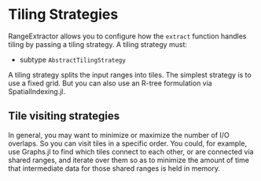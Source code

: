 # Tiling Strategies

RangeExtractor allows you to configure how the `extract` function handles tiling by passing a tiling strategy.  A tiling strategy must:
- subtype `AbstractTilingStrategy`

A tiling strategy splits the input ranges into tiles.  The simplest strategy is to use a fixed grid.  But you can also use an R-tree formulation via SpatialIndexing.jl.

## Tile visiting strategies

In general, you may want to minimize or maximize the number of I/O overlaps.  So you can visit tiles in a specific order.  You could, for example, use Graphs.jl to find which tiles connect to each other, or are connected via shared ranges, and iterate over them so as to minimize the amount of time that intermediate data for those shared ranges is held in memory.

